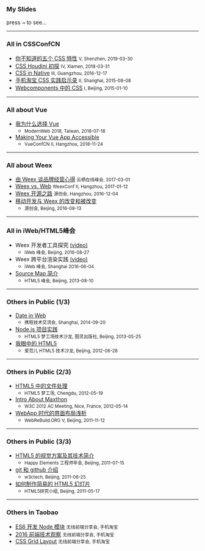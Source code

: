 ### My Slides

press <kbd label="Arrow Right">→</kbd> to see...

----

### All in CSSConfCN

- [你不知道的五个 CSS 特性](five-css-features) <small>V, Shenzhen, 2019-03-30</small>
- [CSS Houdini 初探](css-houdini) <small>IV, Xiamen, 2018-03-31</small>
- [CSS in Native](weex-css) <small>III, Guangzhou, 2016-12-17</small>
- [手机淘宝 CSS 实践启示录](taobao-css-memos) <small>II, Shanghai, 2015-08-08</small>
- [Webcomponents 中的 CSS](css-scoping) <small>I, Beijing, 2015-01-10</small>

----

### All about Vue

- [我为什么选择 Vue](why-vue)
  - <small>ModernWeb 2018, Taiwan, 2018-07-18</small>
- [Making Your Vue App Accessible](vue-a11y-utils)
  - <small>VueConfCN II, Hangzhou, 2018-11-24</small>

----

### All about Weex

- [由 Weex 谈品牌经营心得](weex-opensource-branding) <small>云栖在线峰会, 2017-03-01</small>
- [Weex vs. Web](weex-web) <small>WeexConf II, Hangzhou, 2017-01-12</small>
- [Weex 开源之路](weex-osc2016) <small>源创会, Hangzhou, 2016-12-04</small>
- [移动开发与 Weex 的改变和被改变](weex-osc2016-beijing)
  - <small>源创会, Beijing, 2016-08-13</small>

----

### All in iWeb/HTML5峰会

- Weex 开发者工具探究 [(video)](https://pan.baidu.com/s/1slF207z)
  - <small>iWeb 峰会, Beijing, 2016-08-27</small>
- Weex 跨平台渲染实践 [(video)](https://pan.baidu.com/s/1i4XFqgH)
  - <small>iWeb 峰会, Shanghai 2016-06-04</small>
- [Source Map 简介](https://jinjiang.github.io/h5slides/demo/?ext=https://jiongks.name/slides/source-map-intro.js)
  - <small>HTML5 峰会, Beijing, 2013-08-10</small>

----

### Others in Public (1/3)

- [Date in Web](https://jinjiang.github.io/h5slides/demo/?ext=https://jiongks.name/slides/date-in-web.js)
  - <small>携程技术交流会, Shanghai, 2014-09-20</small>
- [Node.js 项目实践](https://jinjiang.github.io/h5slides/demo/?ext=https://jiongks.name/slides/node-js-practice.js)
  - <small>HTML5 梦工场技术沙龙, 图灵出版社, Beijing, 2013-05-25</small>
- [我眼中的 HTML5](https://jiongks.name/slides/my-view-of-html5/)
  - <small>爱范儿 HTML5 技术沙龙, Beijing, 2012-06-28</small>

----

### Others in Public (2/3)

- [HTML5 中的文件处理](https://jiongks.name/slides/files-in-html5/)
  - <small>HTML5 梦工场, Chengdu, 2012-05-19</small>
- [Intro About Maxthon](https://jiongks.name/slides/intro-about-maxthon/)
  - <small>W3C 2012 AC Meeting, Nice, France, 2012-05-14</small>
- [WebApp 时代的界面布局浅析](https://jiongks.name/slides/think-about-webapp-layout/)
  - <small>WebReBuild.ORG V, Beijing, 2011-11-12</small>

----

### Others in Public (3/3)

- [HTML5 的视觉方案及其技术简介](https://jiongks.name/slides/new-generated-html5-ui/)
  - <small>Happy Elements 工程师年会, Beijing, 2011-07-15</small>
- [git 和 github 介绍](https://jiongks.name/slides/learning-git/)
  - <small>w3ctech, Beijing, 2011-06-25</small>
- [如何制作简易的 HTML5 幻灯片](https://jiongks.name/slides/how-to-build-html5-slides/)
  - <small>HTML5研究小组, Beijing, 2011-05-17</small>

----

### Others in Taobao

- [ES6 开发 Node 模块](es6-npm) <small>无线前端分享会, 手机淘宝</small>
- [2016 前端技术观察](frontend-2016) <small>无线前端分享会, 手机淘宝</small>
- [CSS Grid Layout](css-grid-layout) <small>无线前端分享会, 手机淘宝</small>
